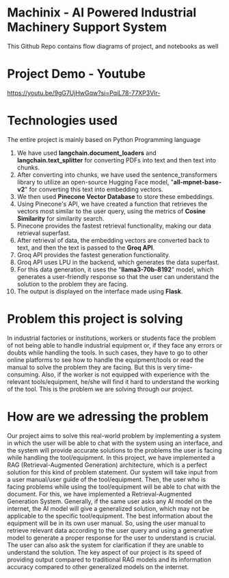 # Machinix - AI Powered Industrial Machinery Support System
This Github Repo contains flow diagrams of project, and notebooks as well
                                                                                                             
# Project Demo - Youtube
https://youtu.be/9gG7UjHwGqw?si=PqiL78-77XP3Vlr- 

# Technologies used
The entire project is mainly based on Python Programming language
1. We have used **langchain.document_loaders** and **langchain.text_splitter** for converting PDFs into text and then text into chunks. 
2. After converting into chunks, we have used the sentence_transformers library to utilize an open-source Hugging Face model, "**all-mpnet-base-v2**" for converting this text into embedding vectors.
3. We then used **Pinecone Vector Database** to store these embeddings.
4. Using Pinecone's API, we have created a function that retrieves the vectors most similar to the user query, using the metrics of **Cosine Similarity** for similarity search.
5. Pinecone provides the fastest retrieval functionality, making our data retrieval superfast.
6. After retrieval of data, the embedding vectors are converted back to text, and then the text is passed to the **Groq API**.
7. Groq API provides the fastest generation functionality.
8. Groq API uses LPU in the backend, which generates the data superfast.
9. For this data generation, it uses the "**llama3-70b-8192**" model, which generates a user-friendly response so that the user can understand the solution to the problem they are facing.
10. The output is displayed on the interface made using **Flask**.

# Problem this project is solving
In industrial factories or institutions, workers or students face the problem of not being able to handle industrial equipment or, if they face any errors or doubts while handling the tools. In such cases, they have to go to other online platforms to see how to handle the equipment/tools or read the manual to solve the problem they are facing. But this is very time-consuming. Also, if the worker is not equipped with experience with the relevant tools/equipment, he/she will find it hard to understand the working of the tool. This is the problem we are solving through our project.

# How are we adressing the problem
Our project aims to solve this real-world problem by implementing a system in which the user will be able to chat with the system using an interface, and the system will provide accurate solutions to the problems the user is facing while handling the tool/equipment. In this project, we have implemented a RAG (Retrieval-Augmented Generation) architecture, which is a perfect solution for this kind of problem statement. Our system will take input from a user manual/user guide of the tool/equipment. Then, the user who is facing problems while using the tool/equipment will be able to chat with the document. For this, we have implemented a Retrieval-Augmented Generation System. Generally, if the same user asks any AI model on the internet, the AI model will give a generalized solution, which may not be applicable to the specific tool/equipment. The best information about the equipment will be in its own user manual. So, using the user manual to retrieve relevant data according to the user query and using a generative model to generate a proper response for the user to understand is crucial. The user can also ask the system for clarification if they are unable to understand the solution. The key aspect of our project is its speed of providing output compared to traditional RAG models and its information accuracy compared to other generalized models on the internet.

